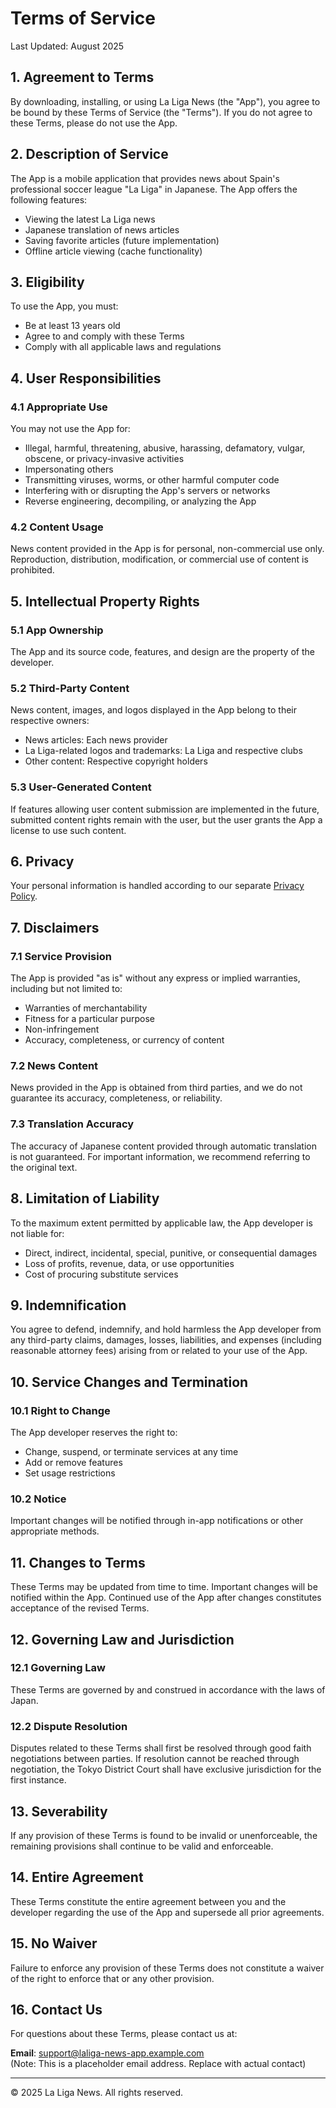 # Terms of Service

Last Updated: August 2025

## 1. Agreement to Terms

By downloading, installing, or using La Liga News (the "App"), you agree to be bound by these Terms of Service (the "Terms"). If you do not agree to these Terms, please do not use the App.

## 2. Description of Service

The App is a mobile application that provides news about Spain's professional soccer league "La Liga" in Japanese. The App offers the following features:

- Viewing the latest La Liga news
- Japanese translation of news articles
- Saving favorite articles (future implementation)
- Offline article viewing (cache functionality)

## 3. Eligibility

To use the App, you must:

- Be at least 13 years old
- Agree to and comply with these Terms
- Comply with all applicable laws and regulations

## 4. User Responsibilities

### 4.1 Appropriate Use
You may not use the App for:

- Illegal, harmful, threatening, abusive, harassing, defamatory, vulgar, obscene, or privacy-invasive activities
- Impersonating others
- Transmitting viruses, worms, or other harmful computer code
- Interfering with or disrupting the App's servers or networks
- Reverse engineering, decompiling, or analyzing the App

### 4.2 Content Usage
News content provided in the App is for personal, non-commercial use only. Reproduction, distribution, modification, or commercial use of content is prohibited.

## 5. Intellectual Property Rights

### 5.1 App Ownership
The App and its source code, features, and design are the property of the developer.

### 5.2 Third-Party Content
News content, images, and logos displayed in the App belong to their respective owners:

- News articles: Each news provider
- La Liga-related logos and trademarks: La Liga and respective clubs
- Other content: Respective copyright holders

### 5.3 User-Generated Content
If features allowing user content submission are implemented in the future, submitted content rights remain with the user, but the user grants the App a license to use such content.

## 6. Privacy

Your personal information is handled according to our separate [Privacy Policy](./privacy-policy-en.md).

## 7. Disclaimers

### 7.1 Service Provision
The App is provided "as is" without any express or implied warranties, including but not limited to:

- Warranties of merchantability
- Fitness for a particular purpose
- Non-infringement
- Accuracy, completeness, or currency of content

### 7.2 News Content
News provided in the App is obtained from third parties, and we do not guarantee its accuracy, completeness, or reliability.

### 7.3 Translation Accuracy
The accuracy of Japanese content provided through automatic translation is not guaranteed. For important information, we recommend referring to the original text.

## 8. Limitation of Liability

To the maximum extent permitted by applicable law, the App developer is not liable for:

- Direct, indirect, incidental, special, punitive, or consequential damages
- Loss of profits, revenue, data, or use opportunities
- Cost of procuring substitute services

## 9. Indemnification

You agree to defend, indemnify, and hold harmless the App developer from any third-party claims, damages, losses, liabilities, and expenses (including reasonable attorney fees) arising from or related to your use of the App.

## 10. Service Changes and Termination

### 10.1 Right to Change
The App developer reserves the right to:

- Change, suspend, or terminate services at any time
- Add or remove features
- Set usage restrictions

### 10.2 Notice
Important changes will be notified through in-app notifications or other appropriate methods.

## 11. Changes to Terms

These Terms may be updated from time to time. Important changes will be notified within the App. Continued use of the App after changes constitutes acceptance of the revised Terms.

## 12. Governing Law and Jurisdiction

### 12.1 Governing Law
These Terms are governed by and construed in accordance with the laws of Japan.

### 12.2 Dispute Resolution
Disputes related to these Terms shall first be resolved through good faith negotiations between parties. If resolution cannot be reached through negotiation, the Tokyo District Court shall have exclusive jurisdiction for the first instance.

## 13. Severability

If any provision of these Terms is found to be invalid or unenforceable, the remaining provisions shall continue to be valid and enforceable.

## 14. Entire Agreement

These Terms constitute the entire agreement between you and the developer regarding the use of the App and supersede all prior agreements.

## 15. No Waiver

Failure to enforce any provision of these Terms does not constitute a waiver of the right to enforce that or any other provision.

## 16. Contact Us

For questions about these Terms, please contact us at:

**Email**: support@laliga-news-app.example.com  
(Note: This is a placeholder email address. Replace with actual contact)

---

© 2025 La Liga News. All rights reserved.
